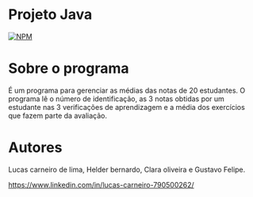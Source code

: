 # Projeto Java

[![NPM](https://img.shields.io/npm/l/react)](https://github.com/LucasCarneiros/Programa-java/blob/main/LICENSE) 

# Sobre o programa

É um programa para gerenciar as médias das notas de 20 estudantes. O programa lê o número de identificação, as 3 notas obtidas por um estudante nas 3 verificações de aprendizagem e a média dos exercícios que fazem parte da avaliação.

# Autores

Lucas carneiro de lima, Helder bernardo, Clara oliveira e Gustavo Felipe.


https://www.linkedin.com/in/lucas-carneiro-790500262/

 
